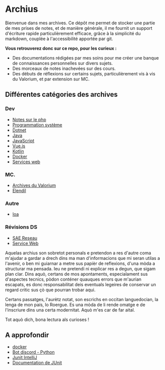 # Archius

Bienvenue dans mes archives.
Ce dépôt me permet de stocker une partie de mes prises de notes, et de manière générale, il me fournit un support d'écriture rapide particulièrement efficace, grâce à la simplicité du markdown, couplée à l'accessibilité apportée par git.

**Vous retrouverez donc sur ce repo, pour les curieux :**

- Des documentations rédigées par mes soins pour me créer une banque de connaissances personnelles sur divers sujets.
- Des morceaux de notes inachevées sur des cours.
- Des débuts de réflexions sur certains sujets, particulièrement vis à vis du Valorium, et par extension sur MC.

## Différentes catégories des archives

### Dev

- [Notes sur le php](./src/php/intro.md)
- [Programmation système](./src/programmationSysteme/intro.md)
- [Dotnet](./src/dotnet/intro.md)
- [Java](./src/java/sommaire.md)
- [JavaScript](./src/javascript/sommaire.md)
- [Vue.js](./src/vue/sommaire.md)
- [Kotlin](./src/kotlin/sommaire.md)
- [Docker](./src/docker/sommaire.md)
- [Services web](./src/servicesWeb/sommaire.md)

### MC.

- [Archives du Valorium](./src/mc/valorium/accueil.md)
- [Elendil](./src/mc/Elendil/Ligue.md)

### Autre

- [Ioa](./src/ioa/menu.md)

### Révisions DS

- [SAE Reseau](./src/saeReseau/notes1.md)
- [Service Web](./src/stockageCode/servicesWeb/sommaire.md)

Aquelas archius son sobretot personals e pretendon a res d'autre coma m'ajudar a gardar a drech dins ma man d'informacions que mi seran utilas a l'avenir, o ben mi guiarnar a metre sus papièr de reflexions, d'una mòda a structurar ma pensada.
Ieu ne pretendi ni explicar res a degun, que sigam plan clar.
Dins aquò, certans de mos apontaments, especialament sus d'aspectes tecnics, pòdon conténer quauques errors que m'aurian escapats, es donc responsabilitat deis eventuals legeires de conservar un regard critic sus çò que pourran trobar aqui.

Certans passatges, l'aurètz notat, son escrichs en occitan languedocian, la lenga de mon país, lo Roergue. Es una mòda de li rende omatge e de l'inscriure dins una certa modernitat. Aquò m'es car de far aital.

Tot aquò dich, bona lectura als curioses !

## A approfondir

* [docker](https://www.youtube.com/playlist?list=PL6gx4Cwl9DGBkvpSIgwchk0glHLz7CQ-7)
* [Bot discord - Python](https://www.youtube.com/playlist?list=PL6gx4Cwl9DGAHdJdtEl0-XiRfPRAvpbSz)
* [Junit IntelliJ](https://www.jetbrains.com/help/idea/junit.html#intellij)
* [Documentation de JUnit](https://junit.org/junit5/docs/current/user-guide/#writing-tests)
